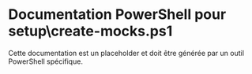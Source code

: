 # Documentation PowerShell pour setup\create-mocks.ps1

Cette documentation est un placeholder et doit être générée par un outil PowerShell spécifique.
